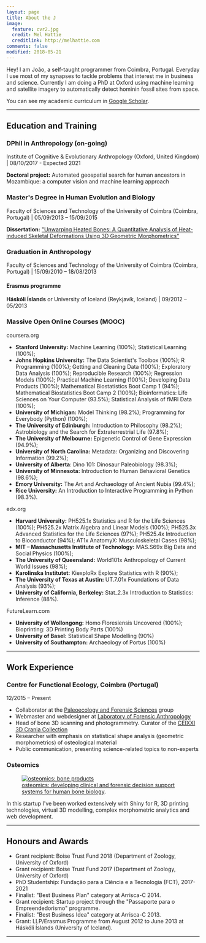 ```yaml
---
layout: page
title: About the J
image:
  feature: cvr2.jpg
  credit: Mel Hattie
  creditlink: http://melhattie.com
comments: false
modified: 2018-05-21
---
```


Hey! I am João, a self-taught programmer from Coimbra, Portugal. Everyday I use most of my synapses to tackle problems that interest me in business and science. Currently I am doing a PhD at Oxford using machine learning and satellite imagery to automatically detect hominin fossil sites from space.

You can see my academic curriculum in <a href = "https://scholar.google.co.uk/citations?user=Yeb6Q3gAAAAJ&hl=en" target = "_blank">Google Scholar</a>.

---

## Education and Training

### DPhil in Anthropology (on-going)
Institute of Cognitive & Evolutionary Anthropology (Oxford, United Kingdom) | 08/10/2017 - Expected 2021

**Doctoral project:** Automated geospatial search for human ancestors in Mozambique: a computer vision and machine learning approach

### Master's Degree in Human Evolution and Biology
Faculty of Sciences and Technology of the University of Coimbra (Coimbra, Portugal) | 05/09/2013 – 15/09/2015

**Dissertation:** <a href = "http://jcoelho.com/thesis-on-heat-induced-skeletal-deformations-using-3D-geometric-morphometrics.pdf" target = "_blank">"Unwarping Heated Bones: A Quantitative Analysis of Heat-induced Skeletal Deformations Using 3D Geometric Morphometrics"</a>

### Graduation in Anthropology
Faculty of Sciences and Technology of the University of Coimbra (Coimbra, Portugal) | 15/09/2010 – 18/08/2013

#### Erasmus programme
**Háskóli Íslands** or University of Iceland (Reykjavík, Iceland) | 09/2012 – 05/2013

### Massive Open Online Courses (MOOC)

coursera.org

+ **Stanford University:** Machine Learning (100%); Statistical Learning (100%);
+ **Johns Hopkins University:** The Data Scientist's Toolbox (100%); R Programming (100%); Getting and Cleaning Data (100%); Exploratory Data Analysis (100%); Reproducible Research (100%); Regression Models (100%); Practical Machine Learning (100%); Developing Data Products (100%); Mathematical Biostatistics Boot Camp 1 (94%); Mathematical Biostatistics Boot Camp 2 (100%); Bioinformatics: Life Sciences on Your Computer (93.5%); Statistical Analysis of fMRI Data (100%);
+ **University of Michigan:** Model Thinking (98.2%); Programming for Everybody (Python) (100%);
+ **The University of Edinburgh:** Introduction to Philosophy (98.2%); Astrobiology and the Search for Extraterrestrial Life (97.8%);
+ **The University of Melbourne:** Epigenetic Control of Gene Expression (94.9%);
+ **University of North Carolina:** Metadata: Organizing and Discovering Information (99.2%);
+ **University of Alberta**: Dino 101: Dinosaur Paleobiology (98.3%);
+ **University of Minnesota:** Introduction to Human Behavioral Genetics (98.6%);
+ **Emory University:** The Art and Archaeology of Ancient Nubia (99.4%);
+ **Rice University:** An Introduction to Interactive Programming in Python (98.3%).

edx.org

+ **Harvard University:** PH525.1x Statistics and R for the Life Sciences (100%); PH525.2x Matrix Algebra and Linear Models (100%); PH525.3x Advanced Statistics for the Life Sciences (97%); PH525.4x Introduction to Bioconductor (94%); AT1x AnatomyX: Musculoskeletal Cases (98%);
+ **MIT – Massachusetts Institute of Technology:** MAS.S69x Big Data and Social Physics (100%);
+ **The University of Queensland:** World101x Anthropology of Current World Issues (98%);
+ **Karolinska Institutet:** KiexploRx Explore Statistics with R (90%);
+ **The University of Texas at Austin:** UT.7.01x Foundations of Data Analysis (93%);
+ **University of California, Berkeley:** Stat_2.3x Introduction to Statistics: Inference (88%).

FutureLearn.com

+ **University of Wollongong:** Homo Floresiensis Uncovered (100%); Bioprinting: 3D Printing Body Parts (100%)
+ **University of Basel:** Statistical Shape Modelling (90%)
+ **University of Southampton:** Archaeology of Portus (100%)

---

## Work Experience

### Centre for Functional Ecology, Coimbra (Portugal)
12/2015 – Present

* Collaborator at the <a href = "http://cfe.uc.pt/profile/lines/8" target = "_blank">Paleoecology and Forensic Sciences</a> group
* Webmaster and webdesigner at <a href = "http://lfa.uc.pt" target = "_blank">Laboratory of Forensic Anthropology</a>
* Head of bone 3D scanning and photogrammetry. Curator of the <a href="http://sketchfab.com/lfa" target = "_blank">CEIXXI 3D Crania Collection</a>
* Researcher with emphasis on statistical shape analysis (geometric morphometrics) of osteological material
* Public communication, presenting science-related topics to non-experts

### Osteomics

<figure>
	<a href="http://osteomics.com" target="_blank"><img src="http://jcoelho.com/images/osteomicsLogo.png" alt="osteomics: bone products"></a>
	<figcaption><a href="http://osteomics.com" target="_blank" title="osteomics">osteomics: developing clinical and forensic decision support systems for human bone biology</a>.</figcaption>
</figure>

In this startup I've been worked extensively with Shiny for R, 3D printing technologies, virtual 3D modelling, complex morphometric analytics and web development.

---

## Honours and Awards

* Grant recipient: Boise Trust Fund 2018 (Department of Zoology, University of Oxford)
* Grant recipient: Boise Trust Fund 2017 (Department of Zoology, University of Oxford)
* PhD Studentship: Fundação para a Ciência e a Tecnologia (FCT), 2017-2021
* Finalist: "Best Business Plan" category at Arrisca-C 2014.
* Grant recipient: Startup project through the "Passaporte para o Empreendedorismo" programme.
* Finalist: "Best Business Idea" category at Arrisca-C 2013.
* Grant: LLP/Erasmus Programme from August 2012 to June 2013 at Háskóli Íslands (University of Iceland).

---

